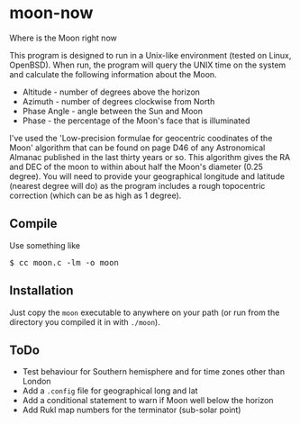 # moon-now
Where is the Moon right now

This program is designed to run in a Unix-like environment (tested on Linux, OpenBSD). When run, the program will query the UNIX time on the system and calculate the following information about the Moon.

* Altitude - number of degrees above the horizon
* Azimuth - number of degrees clockwise from North
* Phase Angle - angle between the Sun and Moon
* Phase - the percentage of the Moon's face that is illuminated

I've used the 'Low-precision formulae for geocentric coodinates of the Moon' algorithm that can be found on page D46 of any Astronomical Almanac published in the last thirty years or so. This algorithm gives the RA and DEC of the moon to within about half the Moon's diameter (0.25 degree). You will need to provide your geographical longitude and latitude (nearest degree will do) as the program includes a rough topocentric correction (which can be as high as 1 degree). 

## Compile

Use something like

<pre>
$ cc moon.c -lm -o moon
</pre>

## Installation

Just copy the <code>moon</code> executable to anywhere on your path (or run from the directory you compiled it in with <code>./moon</code>).

## ToDo

* Test behaviour for Southern hemisphere and for time zones other than London
* Add a <code>.config</code> file for geographical long and lat
* Add a conditional statement to warn if Moon well below the horizon
* Add Rukl map numbers for the terminator (sub-solar point)
